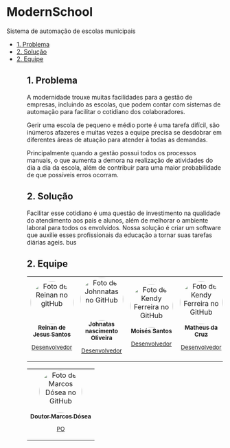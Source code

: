 # ModernSchool
Sistema de automação de escolas municipais
 <ul id="nav">
    <li><a href="#problema">1. Problema</a></li>
    <li><a href="#solucao">2. Solução</a></li>
    <li><a href="#equipe">2. Equipe</a></li>
 <ul/>
 <h2 id="problema">1. Problema</h2>
 <p>
  A modernidade trouxe muitas facilidades para a gestão de empresas, incluindo as escolas, que podem contar com sistemas de automação para facilitar o         cotidiano dos colaboradores.

  Gerir uma escola de pequeno e médio porte é uma tarefa difícil, são inúmeros afazeres e muitas vezes a equipe precisa se desdobrar em diferentes áreas de     atuação para atender à todas as demandas.

  Principalmente quando a gestão possui todos os processos manuais, o que aumenta a demora na realização de atividades do dia a dia da escola, além de         contribuir para uma maior probabilidade de que possíveis erros ocorram.</p>
 <h2 id="solucao">2. Solução</h2>
 <p>
  Facilitar esse cotidiano é uma questão de investimento na qualidade do atendimento aos pais e alunos, além de melhorar o ambiente laboral para todos os       envolvidos.
  Nossa solução é criar um software que auxilie esses profissionais da educação a tornar suas tarefas diárias ageis.
 bus
 </p>
 <h2 id="equipe">2. Equipe</h2>

<table align="center">
  <tr>
    <td align="center">
      <a href="https://github.com/reinan47" target="_blank">
        <img style="border-radius:100px;" src="https://avatars.githubusercontent.com/u/91684220?s=400&u=eddc82e65e1d84e53ae03a05de3511c686ae9491&v=4" width="100px;" alt="Foto de Reinan no gitHub"/><br>
        <sub>
          <b>Reinan de Jesus Santos</b>
          <p>Desenvolvedor</p>
        </sub>
      </a>
    </td>
    <td align="center">
      <a href="https://github.com/John0liver" target="_blank">
        <img style="border-radius:100px;" src="https://avatars.githubusercontent.com/u/63609629?v=4"  width="100px;" alt="Foto de Johnnatas no GitHub"/><br>
        <sub>
          <b>Johnatas nascimento Oliveira</b>
          <p>Desenvolvedor</p>
        </sub>
      </a>
    </td>
    <td align="center">
      <a href="https://github.com/junio10" target="_blank">
        <img style="border-radius:100px;" src="https://avatars.githubusercontent.com/u/50469065?v=4" target="_blank"  width="100px;" alt="Foto de Kendy Ferreira no GitHub"/><br>
        <sub>
          <b>Moisés Santos</b>
          <p>Desenvolvedor</p>
        </sub>
      </a>
    </td>
    <td align="center">
      <a href="https://github.com/matheusmt12 " target="_blank">
        <img style="border-radius:100px;" src="https://avatars.githubusercontent.com/u/82002419?v=4" target="_blank"  width="100px;" alt="Foto de Kendy Ferreira no GitHub"/><br>
        <sub>
          <b>Matheus da Cruz</b>
          <p>Desenvolvedor</p>
        </sub>
      </a>
    </td>
    <td align="center" >
      <a href="https://github.com/gilmariosantos1" target="_blank">
        <img style="border-radius:100px;" src="https://avatars.githubusercontent.com/u/12619577?v=4" target="_blank"  width="100px;" alt="Foto de Gilmario no GitHub"/><br>
        <sub>
          <b>Gilmario</b>
          <p>Desenvolvedor</p>
        </sub>
      </a>
    </td>
     <td align="center">
      <a href="https://github.com/SamuelAnjos" target="_blank">
        <img style="border-radius:100px;" src="https://avatars.githubusercontent.com/u/61122752?v=4" width="100px;" alt="Foto de Reinan no gitHub"/><br>
        <sub>
          <b>Samuel Anjos</b>
          <p>Desenvolvedor</p>
        </sub>
      </a>
    </td>
  </tr>
</table>
<table align="center">
  <tr>
    <td align="center">
      <a href="https://github.com/marcosdosea" target="_blank">
        <img style="border-radius:100px;" src="https://avatars.githubusercontent.com/u/7799935?v=4" target="_blank" width="100px;" alt="Foto de Marcos Dósea no         GitHub"/><br>
        <sub>
          <b>Doutor Marcos Dósea</b>
          <p>PO</p>
        </sub>
      </a>
    </td>
   </tr>
</table>
